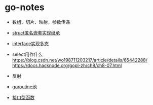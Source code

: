 # go-notes

* 数组、切片、映射，参数传递
* [struct匿名嵌套实现继承](./struct.go)
* [interface实现多态](./interface.go)
* select用作什么 
https://blog.csdn.net/wo198711203217/article/details/65442288/
https://docs.hacknode.org/gopl-zh/ch8/ch8-07.html

* 反射
* [goroutine池](./goroutine_pool.go)
* [接口型函数](./handler_func.go)
